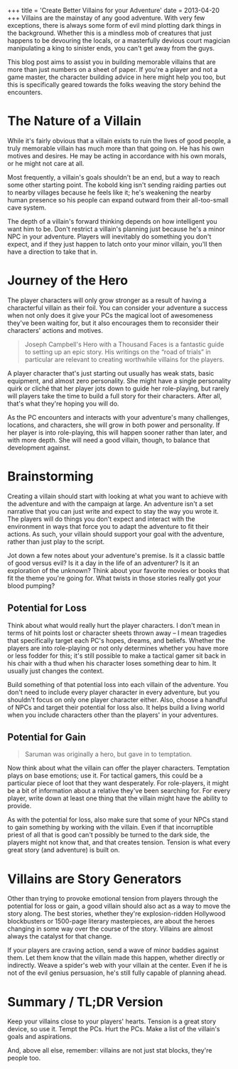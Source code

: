 +++
title = 'Create Better Villains for your Adventure'
date = 2013-04-20
+++
Villains are the mainstay of any good adventure. With very few exceptions, there is always some form of evil mind plotting dark things in the background. Whether this is a mindless mob of creatures that just happens to be devouring the locals, or a masterfully devious court magician manipulating a king to sinister ends, you can't get away from the guys.

This blog post aims to assist you in building memorable villains that are more than just numbers on a sheet of paper. If you're a player and not a game master, the character building advice in here might help you too, but this is specifically geared towards the folks weaving the story behind the encounters.

# The Nature of a Villain

While it's fairly obvious that a villain exists to ruin the lives of good people, a truly memorable villain has much more than that going on. He has his own motives and desires. He may be acting in accordance with his own morals, or he might not care at all.

Most frequently, a villain's goals shouldn't be an end, but a way to reach some other starting point. The kobold king isn't sending raiding parties out to nearby villages because he feels like it; he's weakening the nearby human presence so his people can expand outward from their all-too-small cave system.

The depth of a villain's forward thinking depends on how intelligent you want him to be. Don't restrict a villain's planning just because he's a minor NPC in your adventure. Players will inevitably do something you don't expect, and if they just happen to latch onto your minor villain, you'll then have a direction to take that in.

# Journey of the Hero

The player characters will only grow stronger as a result of having a characterful villain as their foil. You can consider your adventure a success when not only does it give your PCs the magical loot of awesomeness they've been waiting for, but it also encourages them to reconsider their characters' actions and motives.

> Joseph Campbell's Hero with a Thousand Faces is a fantastic guide to setting up an epic story. His writings on the “road of trials” in particular are relevant to creating worthwhile villains for the players.

A player character that's just starting out usually has weak stats, basic equipment, and almost zero personality. She might have a single personality quirk or cliché that her player jots down to guide her role-playing, but rarely will players take the time to build a full story for their characters. After all, that's what they're hoping you will do.

As the PC encounters and interacts with your adventure's many challenges, locations, and characters, she will grow in both power and personality. If her player is into role-playing, this will happen sooner rather than later, and with more depth. She will need a good villain, though, to balance that development against.

# Brainstorming

Creating a villain should start with looking at what you want to achieve with the adventure and with the campaign at large. An adventure isn't a set narrative that you can just write and expect to stay the way you wrote it. The players will do things you don't expect and interact with the environment in ways that force you to adapt the adventure to fit their actions. As such, your villain should support your goal with the adventure, rather than just play to the script.

Jot down a few notes about your adventure's premise. Is it a classic battle of good versus evil? Is it a day in the life of an adventurer? Is it an exploration of the unknown? Think about your favorite movies or books that fit the theme you're going for. What twists in those stories really got your blood pumping?

## Potential for Loss

Think about what would really hurt the player characters. I don't mean in terms of hit points lost or character sheets thrown away – I mean tragedies that specifically target each PC's hopes, dreams, and beliefs. Whether the players are into role-playing or not only determines whether you have more or less fodder for this; it's still possible to make a tactical gamer sit back in his chair with a thud when his character loses something dear to him. It usually just changes the context.

Build something of that potential loss into each villain of the adventure. You don't need to include every player character in every adventure, but you shouldn't focus on only one player character either. Also, choose a handful of NPCs and target their potential for loss also. It helps build a living world when you include characters other than the players' in your adventures.

## Potential for Gain

> Saruman was originally a hero, but gave in to temptation.

Now think about what the villain can offer the player characters. Temptation plays on base emotions; use it. For tactical gamers, this could be a particular piece of loot that they want desperately. For role-players, it might be a bit of information about a relative they've been searching for. For every player, write down at least one thing that the villain might have the ability to provide.

As with the potential for loss, also make sure that some of your NPCs stand to gain something by working with the villain. Even if that incorruptible priest of all that is good can't possibly be turned to the dark side, the players might not know that, and that creates tension. Tension is what every great story (and adventure) is built on.

# Villains are Story Generators

Other than trying to provoke emotional tension from players through the potential for loss or gain, a good villain should also act as a way to move the story along. The best stories, whether they're explosion-ridden Hollywood blockbusters or 1500-page literary masterpieces, are about the heroes changing in some way over the course of the story. Villains are almost always the catalyst for that change.

If your players are craving action, send a wave of minor baddies against them. Let them know that the villain made this happen, whether directly or indirectly. Weave a spider's web with your villain at the center. Even if he is not of the evil genius persuasion, he's still fully capable of planning ahead.

# Summary / TL;DR Version

Keep your villains close to your players' hearts. Tension is a great story device, so use it. Tempt the PCs. Hurt the PCs. Make a list of the villain's goals and aspirations.

And, above all else, remember: villains are not just stat blocks, they're people too.
